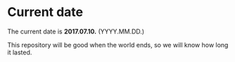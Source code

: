 # Current date

The current date is **2017.07.10.** (YYYY.MM.DD.)

This repository will be good when the world ends, so we will know how long it lasted.